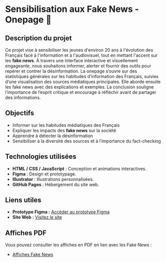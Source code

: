 # **Sensibilisation aux Fake News - Onepage** 👋

## **Description du projet**
Ce projet vise à sensibiliser les jeunes d'environ 20 ans  à l'évolution des Français face à l'information et à l'audiovisuel, tout en mettant l'accent sur les **fake news**. À travers une interface interactive et visuellement engageante, nous souhaitons informer, alerter et fournir des outils pour repérer et contrer la désinformation.
La onepage s’ouvre sur des statistiques générales sur les habitudes d’information des Français, suivies d’une visualisation des sources médiatiques principales. Elle aborde ensuite les fake news avec des explications et exemples. La conclusion souligne l’importance de l’esprit critique et encourage à réfléchir avant de partager des informations.

## **Objectifs**
- Informer sur les habitudes médiatiques des Français
- Expliquer les impacts des **fake news** sur la société
- Apprendre à détecter la désinformation
- Sensibiliser à la diversité des sources et à l’importance du fact-checking


## **Technologies utilisées**
- **HTML / CSS / JavaScript** : Conception et animations interactives.
- **Figma** : Design et prototypage.
- **Illustrator** : Illustrations personnalisées.
- **GitHub Pages** : Hébergement du site web.

## **Liens utiles**
- **Prototype Figma :** [Accéder au prototype Figma](https://www.figma.com/design/Th3Cpg5mMj05iTBTMyOAWJ/SAE-303?node-id=0-1&t=iBqSErG8UtxcPK8A-1)  
- **Site Web :** [Visitez le site](https://alexouuuuuuuuuuu.github.io/alexouuuuuuuuuuu/)

## **Affiches PDF**

Vous pouvez consulter les affiches en PDF en lien avec les Fake News :

- [Affiches Fake News](https://acrobat.adobe.com/id/urn:aaid:sc:EU:ab6ea41d-9f72-4b40-87c6-d698454022ca )

<!--
**alexouuuuuuuuuuu/alexouuuuuuuuuuu** is a ✨ _special_ ✨ repository because its `README.md` (this file) appears on your GitHub profile.

Here are some ideas to get you started:

- 🔭 I’m currently working on ...
- 🌱 I’m currently learning ...
- 👯 I’m looking to collaborate on ...
- 🤔 I’m looking for help with ...
- 💬 Ask me about ...
- 📫 How to reach me: ...
- 😄 Pronouns: ...
- ⚡ Fun fact: ...
-->
